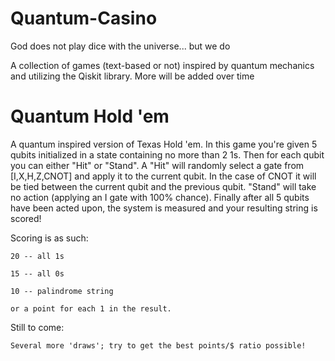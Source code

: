 # Quantum-Casino
God does not play dice with the universe... but we do

A collection of games (text-based or not) inspired by quantum mechanics and utilizing the Qiskit library. More will be added over time

# Quantum Hold 'em

A quantum inspired version of Texas Hold 'em. In this game you're given 5 qubits initialized in a state containing no more than 2 1s. Then for each qubit you can either "Hit" or "Stand". A "Hit" will randomly select a gate from [I,X,H,Z,CNOT] and apply it to the current qubit. In the case of CNOT it will be tied between the current qubit and the previous qubit. "Stand" will take no action (applying an I gate with 100% chance). Finally after all 5 qubits have been acted upon, the system is measured and your resulting string is scored!


Scoring is as such:
  
    20 -- all 1s
  
    15 -- all 0s
  
    10 -- palindrome string
  
    or a point for each 1 in the result.
  
Still to come:

    Several more 'draws'; try to get the best points/$ ratio possible!
